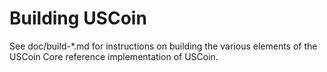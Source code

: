 Building USCoin
================

See doc/build-*.md for instructions on building the various
elements of the USCoin Core reference implementation of USCoin.
